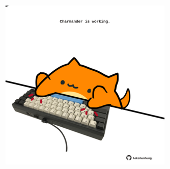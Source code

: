 <!-- built at 22/04/2024, 01:24:27 UTC -->
<p align="center">
  <img width="500" height="500" src="./ReadmeImage.svg">
</p>
